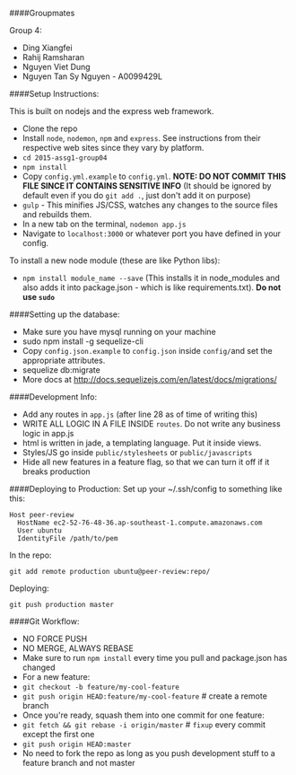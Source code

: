 ####Groupmates

Group 4:
- Ding Xiangfei
- Rahij Ramsharan
- Nguyen Viet Dung
- Nguyen Tan Sy Nguyen - A0099429L

####Setup Instructions:

This is built on nodejs and the express web framework. 

 - Clone the repo
 - Install `node`, `nodemon`, `npm` and `express`. See instructions from their respective web sites since they vary by platform.
 - `cd 2015-assg1-group04`
 - `npm install`
 - Copy `config.yml.example` to `config.yml`. **NOTE: DO NOT COMMIT THIS FILE SINCE IT CONTAINS SENSITIVE INFO** (It should be ignored by default even if you do `git add .`, just don't add it on purpose)
 - `gulp` - This minifies JS/CSS, watches any changes to the source files and rebuilds them.
 - In a new tab on the terminal, `nodemon app.js`
 - Navigate to `localhost:3000` or whatever port you have defined in your config.

To install a new node module (these are like Python libs):

- `npm install module_name --save`  (This installs it in node_modules and also adds it into package.json - which is like requirements.txt). **Do not use `sudo`**

####Setting up the database:
- Make sure you have mysql running on your machine
- sudo npm install -g sequelize-cli
- Copy `config.json.example` to `config.json` inside `config/`and set the appropriate attributes.
- sequelize db:migrate
- More docs at http://docs.sequelizejs.com/en/latest/docs/migrations/

####Development Info:

 - Add any routes in `app.js` (after line 28 as of time of writing this)
 - WRITE ALL LOGIC IN A FILE INSIDE `routes`. Do not write any business logic in app.js
 - html is written in jade, a templating language. Put it inside views. 
 - Styles/JS go inside `public/stylesheets` or `public/javascripts`
 - Hide all new features in a feature flag, so that we can turn it off if it breaks production

####Deploying to Production:
Set up your ~/.ssh/config to something like this:

    Host peer-review
      HostName ec2-52-76-48-36.ap-southeast-1.compute.amazonaws.com
      User ubuntu
      IdentityFile /path/to/pem

In the repo:

    git add remote production ubuntu@peer-review:repo/

Deploying:

    git push production master

####Git Workflow:

 - NO FORCE PUSH
 - NO MERGE, ALWAYS REBASE
 - Make sure to run `npm install` every time you pull and package.json has changed
 - For a new feature:
 - `git checkout -b feature/my-cool-feature`
 - `git push origin HEAD:feature/my-cool-feature` # create a remote branch
 - Once you're ready,  squash them into one commit for one feature:
 - `git fetch && git rebase -i origin/master` # `fixup` every commit except the first one
 - `git push origin HEAD:master`
 - No need to fork the repo as long as you push development stuff to a feature branch and not master
